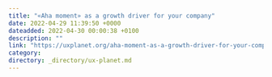 ```yaml
---
title: "«Aha moment» as a growth driver for your company"
date: 2022-04-29 11:39:50 +0000
dateadded: 2022-04-30 00:00:38 +0100
description: ""
link: "https://uxplanet.org/aha-moment-as-a-growth-driver-for-your-company-cf2cab24aed4?source=rss----819cc2aaeee0---4"
category:
directory: _directory/ux-planet.md
---
```

